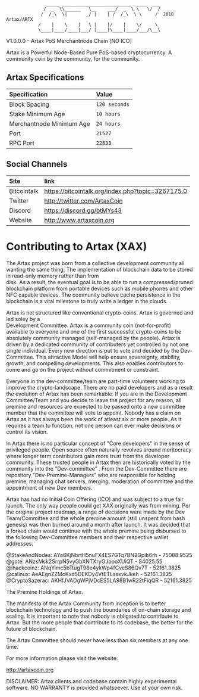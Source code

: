                    _____ __________________________  ____  ___
                  /  _  \\______   \__    ___/  _  \ \   \/  /
                 /  /_\  \|       _/ |    | /  /_\  \ \     /  2018 Artax/ARTX
                /    |    \    |   \ |    |/    |    \/     \ 
                \____|____/____|___/ |____|\____|____/___/\__\
                                     

V1.0.0.0 - Artax PoS Merchantnode Chain [NO ICO]

Artax is a Powerful Node-Based Pure PoS-based cryptocurrency.
A community coin by the community, for the community.


## Artax Specifications

| Specification | Value |
|:-----------|:-----------|
| Block Spacing | `120 seconds` |
| Stake Minimum Age | `10 hours` |
| Merchantnode Minimum Age | `24 hours` |
| Port | `21527` |
| RPC Port | `22833` |

## Social Channels

| Site | link |
|:-----------|:-----------|
| Bitcointalk | https://bitcointalk.org/index.php?topic=3267175.0 |
| Twitter | http://twitter.com/ArtaxCoin |
| Discord | https://discord.gg/btMYs43 |
| Website | http://www.artaxcoin.org |


Contributing to Artax (XAX)
==================================

The Artax project was born from a collective development community all wanting the 
same thing: The implementation of blockchain data to be stored in read-only memory rather than from  
disk. As a result, the eventual goal is to be able to run a compressed/pruned blockchain platform
from portable devices such as mobile phones and other NFC capable devices. The community believe
cache persistence in the blockchain is a vital milestone to truly write a ledger in the clouds.

Artax is not structured like conventional crypto-coins. Artax is governed and led soley by a  
Development Committee. Artax is a community coin (not-for-profit) available to everyone and 
one of the first successful crypto-coins to be absolutely community managed (self-managed
by the people). Artax is driven by a dedicated community of contributers yet controlled
by not one single individual. Every new direction is put to vote and decided by the Dev-Committee. 
This attractive Model will help ensure sovereignty, stability, growth, and compelling developments.
This also enables contributors to come and go on the project without commitment or constraint. 

Everyone in the dev-committee/team are part-time volunteers working to improve the crypto-landscape.
There are no paid developers and as a result the evolution of Artax has been remarkable.
If you are in the Development Committee/Team and you decide to leave the project for any reason, all 
premine and resources are expected to be passed onto a new committee member that the committee 
will vote to appoint. Nobody has a claim on Artax as it has always been the work of atleast six
or more people. As it requires a team to function, not one person can ever make decisions or control its vision.

In Artax there is no particular concept of "Core developers" in the sense of privileged people.
Open source often naturally revolves around meritocracy where longer term contributors
gain more trust from the developer community. These trusted people in Artax then
are historically voted by the community into the "Dev-committee" . From the Dev-Committee
there are repository "Dev-Premine-Managers" who are responsible for holding premine, 
managing chat servers, merging, moderation of committee and the appointment of new Dev members.

Artax has had no Initial Coin Offering (ICO) and was subject to a true fair launch.
The only way people could get XAX originally was from mining. Per the
original project roadmap, a range of decisions were made by the Dev Team/Committee and 
the whole premine amount (still unspent from hash genesis) was then burned around
a month after launch. It was decided that a forked chain would continue with the whole premine being disbursed to the following Dev-Committee members and their respective wallet addresses:


@StakeAndNodes: AYo6KjNbrtH5nuFX4ES7GTq7BN2Gpib6rh - 75088.9525
@gote: ANzsMsk2SrrpN5vyGbXNTXryGJpooXUiQT - 84025.55
@ihackcoinz: ANqYimc5bTtugT98e4ykWp4fCveS86Qv7T - 52161.3825
@calinux: AeAEgnZZMcKxd5DEKDy4VtETLssxvkJkeh  - 52161.3825
@CryptoSazerac: AKHfJVADgWPjVDcES5LA98B1wR22tFiqQR - 52161.3825

The Premine Holdings of Artax.


The manifesto of the Artax Community from inception is to better blockchain technology and to push the 
boundaries of on-chain storage and scaling. It is important to note that nobody is obligated to contribute to Artax. But the more people that contribute to its codebase, the better for the future of blockchain.


The Artax Committee should never have less than six members at any one time.



For more information please visit the website:

http://artaxcoin.org




DISCLAIMER:
Artax clients and codebase contain highly experimental software. NO WARRANTY is provided whatsoever. Use at your own risk.
